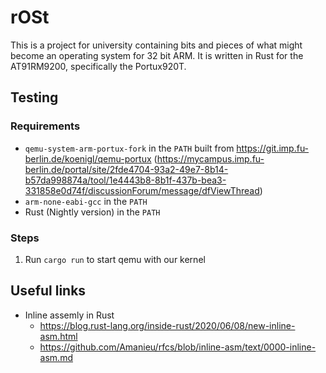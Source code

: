 # rOSt

This is a project for university containing bits and pieces of what might become an operating system for 32 bit ARM. It is written in Rust for the AT91RM9200, specifically the Portux920T.


## Testing

### Requirements 
- `qemu-system-arm-portux-fork` in the `PATH` built from https://git.imp.fu-berlin.de/koenigl/qemu-portux (https://mycampus.imp.fu-berlin.de/portal/site/2fde4704-93a2-49e7-8b14-b57da998874a/tool/1e4443b8-8b1f-437b-bea3-331858e0d74f/discussionForum/message/dfViewThread)
- `arm-none-eabi-gcc` in the `PATH`
- Rust (Nightly version) in the `PATH`

### Steps
1. Run `cargo run` to start qemu with our kernel


## Useful links

* Inline assemly in Rust
    * https://blog.rust-lang.org/inside-rust/2020/06/08/new-inline-asm.html
    * https://github.com/Amanieu/rfcs/blob/inline-asm/text/0000-inline-asm.md
